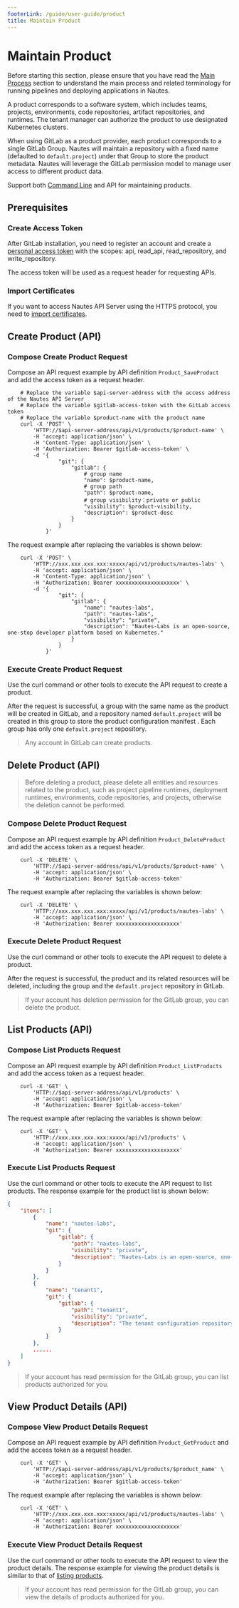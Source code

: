 ```yaml
---
footerLink: /guide/user-guide/product
title: Maintain Product
---
```


# Maintain Product 

Before starting this section, please ensure that you have read the [Main Process](main-process.md) section to understand the main process and related terminology for running pipelines and deploying applications in Nautes.

A product corresponds to a software system, which includes teams, projects, environments, code repositories, artifact repositories, and runtimes. The tenant manager can authorize the product to use designated Kubernetes clusters.

When using GitLab as a product provider, each product corresponds to a single GitLab Group. Nautes will maintain a repository with a fixed name (defaulted to `default.project`) under that Group to store the product metadata. Nautes will leverage the GitLab permission model to manage user access to different product data.

Support both [Command Line](run-a-pipeline.md#initialize-a-product) and API for maintaining products.

## Prerequisites

### Create Access Token

After GitLab installation, you need to register an account and create a [personal access token](https://docs.gitlab.com/ee/user/profile/personal_access_tokens.html) with the scopes: api, read_api, read_repository, and write_repository.

The access token will be used as a request header for requesting APIs.

### Import Certificates

If you want to access Nautes API Server using the HTTPS protocol, you need to [import certificates](run-a-pipeline.md#import-certificates).

## Create Product (API)

### Compose Create Product Request

Compose an API request example by API definition `Product_SaveProduct` and add the access token as a request header.

```Shell
    # Replace the variable $api-server-address with the access address of the Nautes API Server
    # Replace the variable $gitlab-access-token with the GitLab access token
    # Replace the variable $product-name with the product name
    curl -X 'POST' \
        'HTTP://$api-server-address/api/v1/products/$product-name' \
        -H 'accept: application/json' \
        -H 'Content-Type: application/json' \
        -H 'Authorization: Bearer $gitlab-access-token' \
        -d '{
                "git": {
                    "gitlab": {
                        # group name
                        "name": $product-name,
                        # group path
                        "path": $product-name,
                        # group visibility：private or public
                        "visibility": $product-visibility,
                        "description": $product-desc
                    }
                }
            }'
```

The request example after replacing the variables is shown below:

```Shell
    curl -X 'POST' \
        'HTTP://xxx.xxx.xxx.xxx:xxxxx/api/v1/products/nautes-labs' \
        -H 'accept: application/json' \
        -H 'Content-Type: application/json' \
        -H 'Authorization: Bearer xxxxxxxxxxxxxxxxxxxx' \
        -d '{
                "git": {
                    "gitlab": {
                        "name": "nautes-labs",
                        "path": "nautes-labs",
                        "visibility": "private",
                        "description": "Nautes-Labs is an open-source, one-stop developer platform based on Kubernetes."
                    }
                }
            }'
```

### Execute Create Product Request

Use the curl command or other tools to execute the API request to create a product.

After the request is successful, a group with the same name as the product will be created in GitLab, and a repository named `default.project` will be created in this group to store the product configuration manifest . Each group has only one `default.project` repository.

> Any account in GitLab can create products.

## Delete Product (API)

> Before deleting a product, please delete all entities and resources related to the product, such as project pipeline runtimes, deployment runtimes, environments, code repositories, and projects, otherwise the deletion cannot be performed.

### Compose Delete Product Request

Compose an API request example by API definition `Product_DeleteProduct` and add the access token as a request header.

```Shell
    curl -X 'DELETE' \
        'HTTP://$api-server-address/api/v1/products/$product-name' \
        -H 'accept: application/json' \
        -H 'Authorization: Bearer $gitlab-access-token' 
```

The request example after replacing the variables is shown below:

```Shell
    curl -X 'DELETE' \
        'HTTP://xxx.xxx.xxx.xxx:xxxxx/api/v1/products/nautes-labs' \
        -H 'accept: application/json' \
        -H 'Authorization: Bearer xxxxxxxxxxxxxxxxxxxx'
```

### Execute Delete Product Request

Use the curl command or other tools to execute the API request to delete a product.

After the request is successful, the product and its related resources will be deleted, including the group and the `default.project` repository in GitLab.

> If your account has deletion permission for the GitLab group, you can delete the product.

## List Products (API)

### Compose List Products Request

Compose an API request example by API definition `Product_ListProducts` and add the access token as a request header.

```Shell
    curl -X 'GET' \
        'HTTP://$api-server-address/api/v1/products' \
        -H 'accept: application/json' \
        -H 'Authorization: Bearer $gitlab-access-token' 
```

The request example after replacing the variables is shown below:

```Shell
    curl -X 'GET' \
        'HTTP://xxx.xxx.xxx.xxx:xxxxx/api/v1/products' \
        -H 'accept: application/json' \
        -H 'Authorization: Bearer xxxxxxxxxxxxxxxxxxxx'
```

### Execute List Products Request

Use the curl command or other tools to execute the API request to list products. The response example for the product list is shown below:

```json
{
    "items": [
        {
            "name": "nautes-labs",
            "git": {
                "gitlab": {
                    "path": "nautes-labs",
                    "visibility": "private",
                    "description": "Nautes-Labs is an open-source, one-stop developer platform based on Kubernetes."
                }
            }
        },
        {
            "name": "tenant1",
            "git": {
                "gitlab": {
                    "path": "tenant1",
                    "visibility": "private",
                    "description": "The tenant configuration repository of the Nautes-Labs."
                }
            }
        },
        ......
    ]
}
```

> If your account has read permission for the GitLab group, you can list products authorized for you.

## View Product Details (API)

### Compose View Product Details Request

Compose an API request example by API definition `Product_GetProduct` and add the access token as a request header.

```Shell
    curl -X 'GET' \
        'HTTP://$api-server-address/api/v1/products/$product_name' \
        -H 'accept: application/json' \
        -H 'Authorization: Bearer $gitlab-access-token' 
```

The request example after replacing the variables is shown below:

```Shell
    curl -X 'GET' \
        'HTTP://xxx.xxx.xxx.xxx:xxxxx/api/v1/products/nautes-labs' \
        -H 'accept: application/json' \
        -H 'Authorization: Bearer xxxxxxxxxxxxxxxxxxxx' 
```

### Execute View Product Details Request

Use the curl command or other tools to execute the API request to view the product details. The response example for viewing the product details is similar to that of [listing products](#list-products-api).

> If your account has read permission for the GitLab group, you can view the details of products authorized for you.
